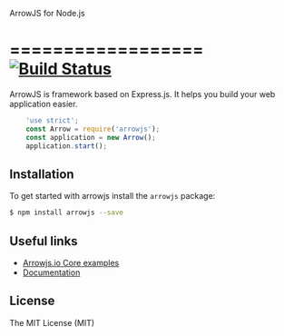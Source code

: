 ArrowJS for Node.js

==================
[![Build Status](https://travis-ci.org/arrowjs/ArrowjsCore.svg)](https://travis-ci.org/arrowjs/ArrowjsCore)
==================

ArrowJS is framework based on Express.js. It helps you build your web application easier.

```javascript
    'use strict';
    const Arrow = require('arrowjs');
    const application = new Arrow();
    application.start();
```

## Installation

To get started with arrowjs install the ```arrowjs``` package:

```sh
$ npm install arrowjs --save
```

## Useful links

* [Arrowjs.io Core examples](https://github.com/arrowjs/examples) 
* [Documentation](https://github.com/arrowjs/Documents)

## License

The MIT License (MIT)
